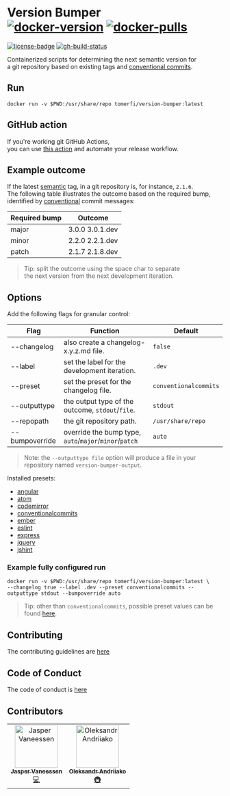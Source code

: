 # Version Bumper</br>[![docker-version]][0] [![docker-pulls]][0]

[![license-badge]][1] [![gh-build-status]][2]

Containerized scripts for determining the next semantic version for</br>
a git repository based on existing tags and [conventional commits][3].

## Run

```shell
docker run -v $PWD:/usr/share/repo tomerfi/version-bumper:latest
```

## GitHub action

If you're working git GitHub Actions,</br>
you can use [this action][8] and automate your release workflow.

## Example outcome

If the latest [semantic][4] tag, in a git repository is, for instance, `2.1.6`.</br>
The following table illustrates the outcome based on the required bump,</br>
identified by [conventional][3] commit messages:

| Required bump | Outcome         |
| ------------- | --------------- |
| major         | 3.0.0 3.0.1.dev |
| minor         | 2.2.0 2.2.1.dev |
| patch         | 2.1.7 2.1.8.dev |

> Tip: split the outcome using the space char to separate</br>the next version from the next development iteration.

## Options

Add the following flags for granular control:

| Flag           | Function                                               | Default               |
| -------------- | ------------------------------------------------------ | --------------------- |
| --changelog    | also create a changelog-x.y.z.md file.                 | `false`               |
| --label        | set the label for the development iteration.           | `.dev`                |
| --preset       | set the preset for the changelog file.                 | `conventionalcommits` |
| --outputtype   | the output type of the outcome, `stdout`/`file`.       | `stdout`              |
| --repopath     | the git repository path.                               | `/usr/share/repo`     |
| --bumpoverride | override the bump type, `auto`/`major`/`minor`/`patch` | `auto`                |

> Note: the `--outputtype file` option will produce a file in your repository named `version-bumper-output`.

Installed presets:

- [angular][9]
- [atom][10]
- [codemirror][11]
- [conventionalcommits][12]
- [ember][13]
- [eslint][14]
- [express][15]
- [jquery][16]
- [jshint][17]

### Example fully configured run

```shell
docker run -v $PWD:/usr/share/repo tomerfi/version-bumper:latest \
--changelog true --label .dev --preset conventionalcommits --outputtype stdout --bumpoverride auto
```

> Tip: other than `conventionalcommits`, possible preset values can be found [here][5].

## Contributing

The contributing guidelines are [here][6]

## Code of Conduct

The code of conduct is [here][7]

## Contributors

<!-- ALL-CONTRIBUTORS-LIST:START - Do not remove or modify this section -->
<!-- prettier-ignore-start -->
<!-- markdownlint-disable -->
<table>
  <tbody>
    <tr>
      <td align="center"><a href="https://github.com/MisterTimn"><img src="https://avatars.githubusercontent.com/u/4209558?v=4?s=100" width="100px;" alt="Jasper Vaneessen"/><br /><sub><b>Jasper Vaneessen</b></sub></a><br /><a href="https://github.com/TomerFi/version-bumper/commits?author=MisterTimn" title="Code">💻</a></td>
      <td align="center"><a href="https://github.com/AlexNDRmac"><img src="https://avatars.githubusercontent.com/u/29776808?v=4?s=100" width="100px;" alt="Oleksandr Andriiako"/><br /><sub><b>Oleksandr Andriiako</b></sub></a><br /><a href="#infra-AlexNDRmac" title="Infrastructure (Hosting, Build-Tools, etc)">🚇</a></td>
    </tr>
  </tbody>
</table>

<!-- markdownlint-restore -->
<!-- prettier-ignore-end -->

<!-- ALL-CONTRIBUTORS-LIST:END -->

<!-- editorconfig-checker-disable -->
<!-- Real Links -->
[0]: https://hub.docker.com/r/tomerfi/version-bumper
[1]: https://github.com/TomerFi/version-bumper
[2]: https://github.com/TomerFi/version-bumper/actions/workflows/stage.yml
[3]: https://conventionalcommits.org
[4]: https://semver.org/
[5]: https://github.com/conventional-changelog/conventional-changelog/blob/master/packages/conventional-changelog-cli/cli.js
[6]: https://github.com/TomerFi/version-bumper/blob/dev/.github/CONTRIBUTING.md
[7]: https://github.com/TomerFi/version-bumper/blob/dev/.github/CODE_OF_CONDUCT.md
[8]: https://github.com/marketplace/actions/version-bumper-action
[9]: https://www.npmjs.com/package/conventional-changelog-angular
[10]: https://www.npmjs.com/package/conventional-changelog-atom
[11]: https://www.npmjs.com/package/conventional-changelog-codemirror
[12]: https://www.npmjs.com/package/conventional-changelog-conventionalcommits
[13]: https://www.npmjs.com/package/conventional-changelog-ember
[14]: https://www.npmjs.com/package/conventional-changelog-eslint
[15]: https://www.npmjs.com/package/conventional-changelog-express
[16]: https://www.npmjs.com/package/conventional-changelog-jquery
[17]: https://www.npmjs.com/package/conventional-changelog-jshint
<!-- Badges Links -->
[docker-pulls]: https://img.shields.io/docker/pulls/tomerfi/version-bumper.svg?logo=docker&label=pulls
[docker-version]: https://img.shields.io/docker/v/tomerfi/version-bumper?color=%230A6799&logo=docker
[gh-build-status]: https://github.com/TomerFi/version-bumper/actions/workflows/stage.yml/badge.svg
[license-badge]: https://img.shields.io/github/license/tomerfi/version-bumper
<!-- editorconfig-checker-enable -->
